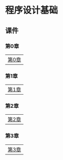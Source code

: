 # 程序设计基础

## 课件


### 第0章

|    |
| ---- |
|[第0章](./CourseWare/CProgChapters/cpchapter-0.html)|


### 第1章

|    | 
| ---- |
|[第1章](./CourseWare/CProgChapters/cpchapter-1.html)|

### 第2章

|    | 
| ---- |
|[第2章](./CourseWare/CProgChapters/cpchapter-2.html)|


### 第3章

|    | 
| ---- |
|[第3章](./CourseWare/CProgChapters/cpchapter-3.html)|



